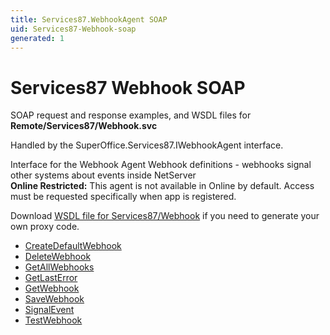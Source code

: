 ```yaml
---
title: Services87.WebhookAgent SOAP
uid: Services87-Webhook-soap
generated: 1
---
```


# Services87 Webhook SOAP

SOAP request and response examples, and WSDL files for **Remote/Services87/Webhook.svc**

Handled by the <see cref="T:SuperOffice.Services87.IWebhookAgent">SuperOffice.Services87.IWebhookAgent</see> interface.

Interface for the Webhook Agent
Webhook definitions - webhooks signal other systems about events inside NetServer
<br />**Online Restricted:** This agent is not available in Online by default. Access must be requested specifically when app is registered.

Download [WSDL file for Services87/Webhook](../Services87-Webhook.md) if you need to generate your own proxy code.

* [CreateDefaultWebhook](CreateDefaultWebhook.md)
* [DeleteWebhook](DeleteWebhook.md)
* [GetAllWebhooks](GetAllWebhooks.md)
* [GetLastError](GetLastError.md)
* [GetWebhook](GetWebhook.md)
* [SaveWebhook](SaveWebhook.md)
* [SignalEvent](SignalEvent.md)
* [TestWebhook](TestWebhook.md)
